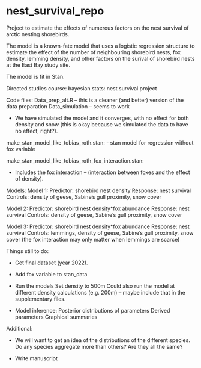 # nest_survival_repo

Project to estimate the effects of numerous factors on the nest survival of arctic nesting shorebirds.

The model is a known-fate model that uses a logistic regression structure to estimate the effect of the number of neighbouring shorebird nests, fox density, lemming density, and other factors on the surival of shorebird nests at the East Bay study site. 

The model is fit in Stan.

Directed studies course: bayesian stats: nest survival project


Code files:
Data_prep_alt.R – this is a cleaner (and better) version of the data preparation
Data_simulation – seems to work
-	We have simulated the model and it converges, with no effect for both density and snow (this is okay because we simulated the data to have no effect, right?).
  
make_stan_model_like_tobias_roth.stan: - stan model for regression without fox variable

make_stan_model_like_tobias_roth_fox_interaction.stan:
-	Includes the fox interaction – (interaction between foxes and the effect of density).



Models:
Model 1:
Predictor: shorebird nest density
Response: nest survival
Controls: density of geese, Sabine’s gull proximity, snow cover

Model 2:
Predictor: shorebird nest density*fox abundance
Response: nest survival
Controls: density of geese, Sabine’s gull proximity, snow cover

Model 3:
Predictor: shorebird nest density*fox abundance
Response: nest survival
Controls: lemmings, density of geese, Sabine’s gull proximity, snow cover
(the fox interaction may only matter when lemmings are scarce)



Things still to do:
-	Get final dataset (year 2022).
  
-	Add fox variable to stan_data
  
-	Run the models
  Set density to 500m
  Could also run the model at different density calculations (e.g. 200m) – maybe include that in the supplementary files.
 	
-	Model inference:
  Posterior distributions of parameters
  Derived parameters
  Graphical summaries

Additional: 	
- We will want to get an idea of the distributions of the different species. Do any species aggregate more than others? Are they all the same?
 	
-	Write manuscript





